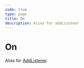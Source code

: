 ```yaml
---
code: true
type: page
title: On
description: Alias for addListener
---
```


# On

Alias for [AddListener](/sdk/go/1/core-structs/kuzzle-event-emitter/add-listener).
